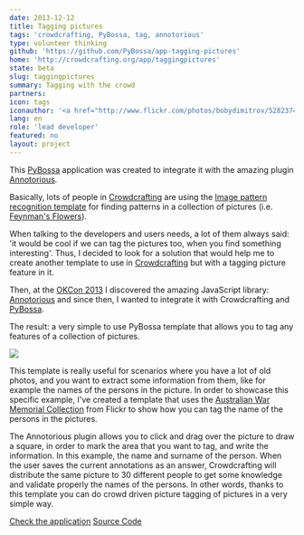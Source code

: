 ```yaml
---
date: 2013-12-12
title: Tagging pictures
tags: 'crowdcrafting, PyBossa, tag, annotorious'
type: volunteer thinking
github: 'https://github.com/PyBossa/app-tagging-pictures'
home: 'http://crowdcrafting.org/app/taggingpictures'
state: beta
slug: taggingpictures
summary: Tagging with the crowd 
partners: 
icon: tags
iconauthor: '<a href="http://www.flickr.com/photos/bobydimitrov/5282374113/">Borislav Dimitrov</a>'
lang: en
role: 'lead developer'
featured: no
layout: project
---
```


This [PyBossa](http://daniellombrana.es/pybossa.html) application was created to integrate it with the amazing plugin [Annotorious](http://annotorious.github.io/).

Basically, lots of people in [Crowdcrafting](http://crowdcrafting.org) are using the [Image pattern recognition template](http://crowdcrafting.org/app/flickrperson/) for
finding patterns in a collection of pictures (i.e. [Feynman's Flowers](http://daniellombrana.es/feynmanflowers.html)).

When talking to the developers and users needs, a lot of them always said: 'it would be cool if we can tag the pictures too, when you find something interesting'. Thus, I 
decided to look for a solution that would help me to create another template to use in [Crowdcrafting](http://crowdcrafting.org) but with a tagging picture feature in it.

Then, at the [OKCon 2013](http://okcon.org/) I discovered the amazing JavaScript library: [Annotorious](http://annotorious.github.io/) and since then, I wanted to integrate it
with Crowdcrafting and [PyBossa](http://daniellombrana.es/pybossa.html).

The result: a very simple to use PyBossa template that allows you to tag any features of a collection of pictures. 

<img class="img-polaroid" src="http://i.imgur.com/RFfU4uT.png"/>

This template is really useful for scenarios where you have a lot of old photos, and you want to extract some information from them, like for example the names of the persons
in the picture. In order to showcase this specific example, I've created a template that uses the [Australian War Memorial Collection](http://www.flickr.com/photos/australian-war-memorial/with/8661409625/) from Flickr to show how you can tag the name of the persons in the pictures.

The Annotorious plugin allows you to click and drag over the picture to draw a square, in order to mark the area that you want to tag, and write the information. In this example,
the name and surname of the person. When the user saves the current annotations as an answer, Crowdcrafting will distribute the same picture to 30 different people to get some knowledge
and validate properly the names of the persons. In other words, thanks to this template you can do crowd driven picture tagging of pictures in a very simple way.

<a target="_blank" class="btn" href="http://crowdcrafting.org/app/taggingpictures"><i class="fa fa-cog"></i> Check the application</a>
<a target="_blank" class="btn" href="https://github.com/PyBossa/app-tagging-pictures"><i class="fa fa-github"></i> Source Code</a>
